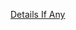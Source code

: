 [Details If Any](https://github.com/deathbybandaid/piholeparser/blob/master/RecentRunLogs/parsingscripts/ListeFR.md)

